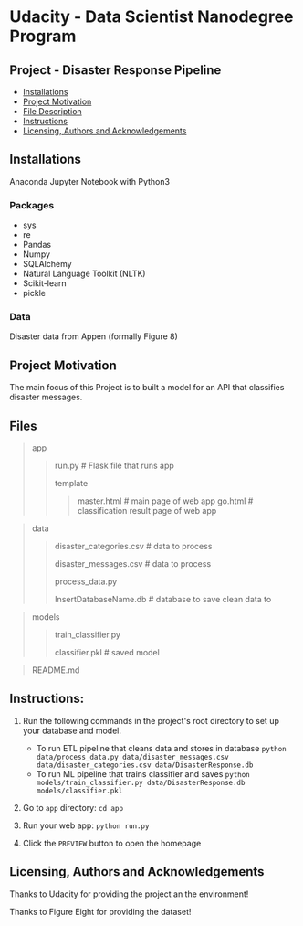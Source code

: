 # Udacity - Data Scientist Nanodegree Program
## Project - Disaster Response Pipeline

- [Installations](#inst)
- [Project Motivation](#promot)
- [File Description](#filedesc)
- [Instructions](#instruct)
- [Licensing, Authors and Acknowledgements](#license)

<a id='inst'></a>
## Installations
Anaconda Jupyter Notebook with Python3

### Packages
- sys
- re 
- Pandas
- Numpy
- SQLAlchemy
- Natural Language Toolkit (NLTK)
- Scikit-learn
- pickle

### Data
Disaster data from Appen (formally Figure 8)

<a id='promot'></a>
## Project Motivation
The main focus of this Project is to built a model for an API that classifies disaster messages.

<a id='filedesc'></a>
## Files

> app
>
>> run.py                   # Flask file that runs app
>>
>> template  
>>> master.html            # main page of web app
>>> go.html                # classification result page of web app

> data
>
>> disaster_categories.csv  # data to process 
>>
>> disaster_messages.csv    # data to process
>>
>> process_data.py
>>
>> InsertDatabaseName.db   # database to save clean data to

> models
>
>> train_classifier.py
>>
>> classifier.pkl           # saved model 

> README.md

<a id='instruct'></a>
## Instructions:
1. Run the following commands in the project's root directory to set up your database and model.

    - To run ETL pipeline that cleans data and stores in database
        `python data/process_data.py data/disaster_messages.csv data/disaster_categories.csv data/DisasterResponse.db`
    - To run ML pipeline that trains classifier and saves
        `python models/train_classifier.py data/DisasterResponse.db models/classifier.pkl`

2. Go to `app` directory: `cd app`

3. Run your web app: `python run.py`

4. Click the `PREVIEW` button to open the homepage


<a id='license'></a>
## Licensing, Authors and Acknowledgements

Thanks to Udacity for providing the project an the environment!

Thanks to Figure Eight for providing the dataset!
